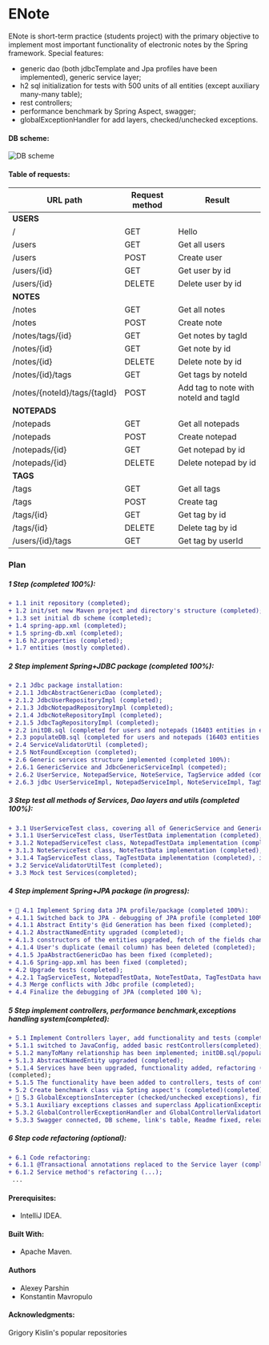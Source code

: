 ENote
=====
ENote is short-term practice (students project) with the primary objective to implement most 
important functionality of electronic notes by the Spring framework.
Special features:
- generic dao (both jdbcTemplate and Jpa profiles have been implemented), generic service layer;
- h2 sql initialization for tests with 500 units of all entities (except auxiliary many-many table);
- rest controllers;
- performance benchmark by Spring Aspect, swagger;
- globalExceptionHandler for add layers, checked/unchecked exceptions.

#### DB scheme:
![DB scheme](http://s1.radikale.ru/uploads/2017/12/22/992fda9cf4f8cc01c49eec3b861f9add-full.png)

#### Table of requests:
|URL path|Request method|Result|
|--------|--------------|------|
|**USERS**|
|/|GET|Hello|
|/users|GET|Get all users|
|/users|POST|Create user|
|/users/{id}|GET|Get user by id|
|/users/{id}|DELETE|Delete user by id|
|**NOTES**|
|/notes|GET|Get all notes|
|/notes|POST|Create note|
|/notes/tags/{id}|GET|Get notes by tagId|
|/notes/{id}|GET|Get note by id|
|/notes/{id}|DELETE|Delete note by id|
|/notes/{id}/tags|GET|Get tags by noteId|
|/notes/{noteId}/tags/{tagId}|POST|Add tag to note with noteId and tagId|
|**NOTEPADS**|
|/notepads|GET|Get all notepads|
|/notepads|POST|Create notepad|
|/notepads/{id}|GET|Get notepad by id|
|/notepads/{id}|DELETE|Delete notepad by id|
|**TAGS**|
|/tags|GET|Get all tags|
|/tags|POST|Create tag|
|/tags/{id}|GET|Get tag by id|
|/tags/{id}|DELETE|Delete tag by id|
|/users/{id}/tags|GET|Get tag by userId|

### Plan

##### 1 Step (completed 100%):
```diff
+ 1.1 init repository (completed);
+ 1.2 init/set new Maven project and directory's structure (completed);
+ 1.3 set initial db scheme (completed);
+ 1.4 spring-app.xml (completed);
+ 1.5 spring-db.xml (completed);
+ 1.6 h2.properties (completed);
+ 1.7 entities (mostly completed).
```
##### 2 Step implement Spring+JDBC package (completed 100%):
```diff
+ 2.1 Jdbc package installation:
+ 2.1.1 JdbcAbstractGenericDao (completed);
+ 2.1.2 JdbcUserRepositoryImpl (completed);
+ 2.1.3 JdbcNotepadRepositoryImpl (completed);
+ 2.1.4 JdbcNoteRepositoryImpl (completed);
+ 2.1.5 JdbcTagRepositoryImpl (completed);
+ 2.2 initDB.sql (completed for users and notepads (16403 entities in each));
+ 2.3 populateDB.sql (completed for users and notepads (16403 entities in each));
+ 2.4 ServiceValidatorUtil (completed);
+ 2.5 NotFoundException (completed);
+ 2.6 Generic services structure implemented (completed 100%):
+ 2.6.1 GenericService and JdbcGenericServiceImpl (competed);
+ 2.6.2 UserService, NotepadService, NoteService, TagService added (completed);
+ 2.6.3 jdbc UserServiceImpl, NotepadServiceImpl, NoteServiceImpl, TagServiceImpl (completed);
```
##### 3 Step test all methods of Services, Dao layers and utils (completed 100%): 
```diff
+ 3.1 UserServiceTest class, covering all of GenericService and GenericDao methods of the service and dao levels (completed 100%):
+ 3.1.1 UserServiceTest class, UserTestData implementation (completed), initDB.sql, populateDB.sql (completed);
+ 3.1.2 NotepadServiceTest class, NotepadTestData implementation (completed), initDB.sql, populateDB.sql (competed);
+ 3.1.3 NoteServiceTest class, NoteTestData implementation (completed), initDB.sql, populateDB.sql (competed);
+ 3.1.4 TagServiceTest class, TagTestData implementation (completed), initDB.sql, populateDB.sql (competed);
+ 3.2 ServiceValidatorUtilTest (completed);
+ 3.3 Mock test Services(completed);
```
##### 4 Step implement Spring+JPA package (in progress):
```diff
+ 🏹 4.1 Implement Spring data JPA profile/package (completed 100%):
+ 4.1.1 Switched back to JPA - debugging of JPA profile (completed 100%):
+ 4.1.1 Abstract Entity's @id Generation has been fixed (completed);
+ 4.1.2 AbstractNamedEntity upgraded (completed);
+ 4.1.3 constructors of the entities upgraded, fetch of the fields changed (completed);
+ 4.1.4 User's duplicate (email column) has been deleted (completed);
+ 4.1.5 JpaAbstractGenericDao has been fixed (completed);
+ 4.1.6 Spring-app.xml has been fixed (completed);
+ 4.2 Upgrade tests (completed);
+ 4.2.1 TagServiceTest, NotepadTestData, NoteTestData, TagTestData have been fixed (completed); 
+ 4.3 Merge conflicts with Jdbc profile (completed);
+ 4.4 Finalize the debugging of JPA (completed 100 %);
```
##### 5 Step implement controllers, performance benchmark,exceptions handling system(completed):
```diff
+ 5.1 Implement Controllers layer, add functionality and tests (completed 100%):
+ 5.1.1 switched to JavaConfig, added basic restControllers(completed);
+ 5.1.2 manyToMany relationship has been implemented; initDB.sql/populateDB.sql fixed (100%);
+ 5.1.3 AbstractNamedEntity upgraded (completed);
+ 5.1.4 Services have been upgraded, functionality added, refactoring (completed);
(completed);
+ 5.1.5 The functionality have been added to controllers, tests of controllers (completed);
+ 5.2 Create benchmark class via Spting aspect's (completed)(completed);
+ 🏹 5.3 GlobalExceptionsIntercepter (checked/unchecked exceptions), finalization (completed 100%):
+ 5.3.1 Auxiliary exceptions classes and superclass ApplicationException (completed);
+ 5.3.2 GlobalControllerEcxeptionHandler and GlobalControllerValidatorUtil (completed);
+ 5.3.3 Swagger connected, DB scheme, link's table, Readme fixed, release 3.0 finalized 100%;
```
##### 6 Step code refactoring (optional):
```diff
+ 6.1 Code refactoring:
+ 6.1.1 @Transactional annotations replaced to the Service layer (completed);
+ 6.1.2 Service method's refactoring (...);
 ...
```
#### Prerequisites:
- IntelliJ IDEA.

#### Built With:
- Apache Maven.

#### Authors
- Alexey Parshin
- Konstantin Mavropulo

#### Acknowledgments:
Grigory Kislin's popular repositories